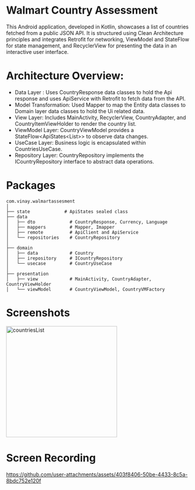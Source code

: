 # Walmart Country Assessment
This Android application, developed in Kotlin, showcases a list of countries fetched from a public JSON API. It is structured using Clean Architecture principles and integrates Retrofit for networking, ViewModel and StateFlow for state management, and RecyclerView for presenting the data in an interactive user interface.

# Architecture Overview:
* Data Layer : Uses CountryResponse data classes to hold the Api response and uses ApiService with Retrofit to fetch data from the API.
* Model Transformation: Used Mapper to map the Entity data classes to Domain layer data classes to hold the Ui related data.
* View Layer: Includes MainActivity, RecyclerView, CountryAdapter, and CountryItemViewHolder to render the country list.
* ViewModel Layer: CountryViewModel provides a StateFlow<ApiStates<List<Country>>> to observe data changes.
* UseCase Layer: Business logic is encapsulated within CountriesUseCase.
* Repository Layer: CountryRepository implements the ICountryRepository interface to abstract data operations.

# Packages
```
com.vinay.walmartassesment
│
├── state             # ApiStates sealed class
├── data
│   ├── dto             # CountryResponse, Currency, Language
│   ├── mappers         # Mapper, Imapper
│   ├── remote          # ApiClient and ApiService
│   └── repositories    # CountryRepository
│
├── domain
│   ├── data            # Country
│   ├── irepository     # ICountryRepository
│   └── usecase         # CountryUseCase
│
├── presentation
│   ├── view            # MainActivity, CountryAdapter, CountryViewHolder
│   └── viewModel       # CountryViewModel, CountryVMFactory
```

# Screenshots
<img src="https://github.com/user-attachments/assets/fc728f6f-9311-41e7-87e5-efcbd82fedf1" alt="countriesList" width="300"/>

# Screen Recording


https://github.com/user-attachments/assets/403f8406-50be-4433-8c5a-8bdc752e120f


